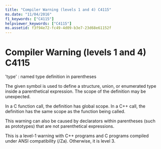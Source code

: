 ```yaml
---
title: "Compiler Warning (levels 1 and 4) C4115"
ms.date: "11/04/2016"
f1_keywords: ["C4115"]
helpviewer_keywords: ["C4115"]
ms.assetid: f3f94e72-fc49-4d09-b3e7-23d68e61152f
---
```

# Compiler Warning (levels 1 and 4) C4115

'type' : named type definition in parentheses

The given symbol is used to define a structure, union, or enumerated type inside a parenthetical expression. The scope of the definition may be unexpected.

In a C function call, the definition has global scope. In a C++ call, the definition has the same scope as the function being called.

This warning can also be caused by declarators within parentheses (such as prototypes) that are not parenthetical expressions.

This is a level-1 warning with C++ programs and C programs compiled under ANSI compatibility (/Za). Otherwise, it is level 3.
